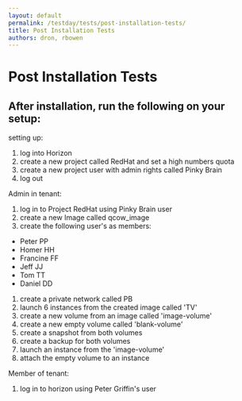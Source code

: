 ```yaml
---
layout: default
permalink: /testday/tests/post-installation-tests/
title: Post Installation Tests
authors: dron, rbowen
---
```


# Post Installation Tests

## After installation, run the following on your setup:

setting up:

1.  log into Horizon
2.  create a new project called RedHat and set a high numbers quota
3.  create a new project user with admin rights called Pinky Brain
4.  log out

Admin in tenant:

1.  log in to Project RedHat using Pinky Brain user
2.  create a new Image called qcow_image
3.  create the following user's as members:

*   Peter PP
*   Homer HH
*   Francine FF
*   Jeff JJ
*   Tom TT
*   Daniel DD

1.  create a private network called PB
2.  launch 6 instances from the created image called 'TV'
3.  create a new volume from an image called 'image-volume'
4.  create a new empty volume called 'blank-volume'
5.  create a snapshot from both volumes
6.  create a backup for both volumes
7.  launch an instance from the 'image-volume'
8.  attach the empty volume to an instance

Member of tenant:

1.  log in to horizon using Peter Griffin's user
